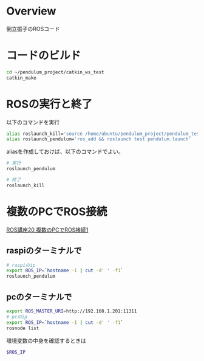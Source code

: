 # Overview
倒立振子のROSコード

# コードのビルド

```bash
cd ~/pendulum_project/catkin_ws_test
catkin_make
```

# ROSの実行と終了
以下のコマンドを実行

```bash
alias roslaunch_kill='source /home/ubuntu/pendulum_project/pendulum_test/cleanup.sh'
alias roslaunch_pendulum='ros_add && roslaunch test pendulum.launch'
```

aliasを作成しておけば、以下のコマンドでよい。

```bash
# 実行
roslaunch_pendulum

# 終了
roslaunch_kill
```

# 複数のPCでROS接続
[ROS講座20 複数のPCでROS接続1](https://qiita.com/srs/items/7d4aeb5e44138f97c770)

## raspiのターミナルで

```bash
# raspiのip
export ROS_IP=`hostname -I | cut -d' ' -f1`
roslaunch_pendulum
```

## pcのターミナルで

```bash
export ROS_MASTER_URI=http://192.168.1.201:11311
# pcのip
export ROS_IP=`hostname -I | cut -d' ' -f1`
rosnode list
```

環境変数の中身を確認するときは

```bash
$ROS_IP
```
